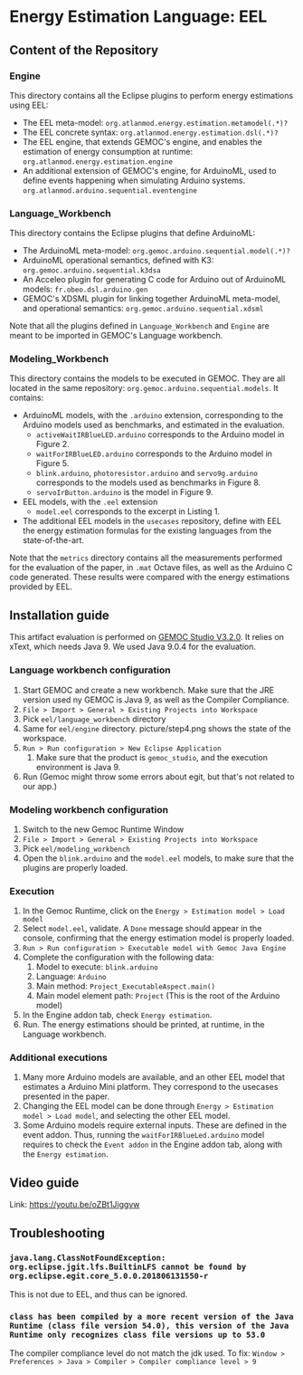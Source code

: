 # Energy Estimation Language: EEL

## Content of the Repository

### Engine

This directory contains all the Eclipse plugins to perform energy estimations using EEL:

- The EEL meta-model: `org.atlanmod.energy.estimation.metamodel(.*)?`
- The EEL concrete syntax: `org.atlanmod.energy.estimation.dsl(.*)?`
- The EEL engine, that extends GEMOC's engine, and enables the estimation of energy consumption at runtime: `org.atlanmod.energy.estimation.engine` 
- An additional extension of GEMOC's engine, for ArduinoML, used to define events happening when simulating Arduino systems. `org.atlanmod.arduino.sequential.eventengine`

### Language_Workbench

This directory contains the Eclipse plugins that define ArduinoML:
- The ArduinoML meta-model: `org.gemoc.arduino.sequential.model(.*)?`
- ArduinoML operational semantics, defined with K3: `org.gemoc.arduino.sequential.k3dsa`
- An Acceleo plugin for generating C code for Arduino out of ArduinoML models: `fr.obeo.dsl.arduino.gen`
- GEMOC's XDSML plugin for linking together ArduinoML meta-model, and operational semantics: `org.gemoc.arduino.sequential.xdsml`

Note that all the plugins defined in `Language_Workbench` and `Engine` are meant to be imported in GEMOC's Language workbench.

### Modeling_Workbench

This directory contains the models to be executed in GEMOC.
They are all located in the same repository: `org.gemoc.arduino.sequential.models`.
It contains:
- ArduinoML models, with the `.arduino` extension, corresponding to the Arduino models used as benchmarks, and estimated in the evaluation.
  - `activeWaitIRBlueLED.arduino` corresponds to the Arduino model in Figure 2.
  - `waitForIRBlueLED.arduino` corresponds to the Arduino model in Figure 5.
  - `blink.arduino`, `photoresistor.arduino` and `servo9g.arduino` corresponds to the models used as benchmarks in Figure 8.
  - `servoIrButton.arduino` is the model in Figure 9.
- EEL models, with the `.eel` extension
  - `model.eel` corresponds to the excerpt in Listing 1.
- The additional EEL models in the `usecases` repository, define with EEL the energy estimation formulas for the existing languages from the state-of-the-art.

Note that the `metrics` directory contains all the measurements performed for the evaluation of the paper, in `.mat` Octave files, as well as the Arduino C code generated.
These results were compared with the energy estimations provided by EEL.


## Installation guide

This artifact evaluation is performed on [GEMOC Studio V3.2.0](http://gemoc.org/studio_releases/eclipse_package/updatesite/2020/06/16/V3.2.0.html).
It relies on xText, which needs Java 9. We used Java 9.0.4 for the evaluation.

### Language workbench configuration

1. Start GEMOC and create a new workbench. Make sure that the JRE version used ny GEMOC is Java 9, as well as the Compiler Compliance.
2. `File > Import > General > Existing Projects into Workspace`
3. Pick `eel/language_workbench` directory
4. Same for `eel/engine` directory. picture/step4.png shows the state of the workspace.
5. `Run > Run configuration > New Eclipse Application`
   1. Make sure that the product is `gemoc_studio`, and the execution environment is Java 9.
6. Run (Gemoc might throw some errors about egit, but that's not related to our app.)

### Modeling workbench configuration

1. Switch to the new Gemoc Runtime Window
2. `File > Import > General > Existing Projects into Workspace`
3. Pick `eel/modeling_workbench`
4. Open the `blink.arduino` and the `model.eel` models, to make sure that the plugins are properly loaded.

### Execution

1. In the Gemoc Runtime, click on the `Energy > Estimation model > Load model`
2. Select `model.eel`, validate. A `Done` message should appear in the console, confirming that the energy estimation model is properly loaded.
3. `Run > Run configuration > Executable model with Gemoc Java Engine`
4. Complete the configuration with the following data:
   1. Model to execute: `blink.arduino`
   2. Language: `Arduino`
   3. Main method: `Project_ExecutableAspect.main()`
   4. Main model element path: `Project` (This is the root of the Arduino model)
5. In the Engine addon tab, check `Energy estimation`.
6. Run. The energy estimations should be printed, at runtime, in the Language workbench.

### Additional executions

1. Many more Arduino models are available, and an other EEL model that estimates a Arduino Mini platform. They correspond to the usecases presented in the paper. 
2. Changing the EEL model can be done through `Energy > Estimation model > Load model`, and selecting the other EEL model.
3. Some Arduino models require external inputs. These are defined in the event addon. Thus, running the `waitForIRBlueLed.arduino` model requires to check the `Event addon` in the Engine addon tab, along with the `Energy estimation`.

## Video guide

Link: https://youtu.be/oZBt1Jiggvw

## Troubleshooting

### `java.lang.ClassNotFoundException: org.eclipse.jgit.lfs.BuiltinLFS cannot be found by org.eclipse.egit.core_5.0.0.201806131550-r`

This is not due to EEL, and thus can be ignored.

### `class has been compiled by a more recent version of the Java Runtime (class file version 54.0), this version of the Java Runtime only recognizes class file versions up to 53.0`

The compiler compliance level do not match the jdk used. To fix:
`Window > Preferences > Java > Compiler > Compiler compliance level > 9`

